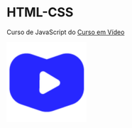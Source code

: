 # HTML-CSS
 Curso de JavaScript do [Curso em Vídeo](https://www.cursoemvideo.com)

<img src="CursoEmVideo.png" alt="Imagem do Curso em Vídeo">